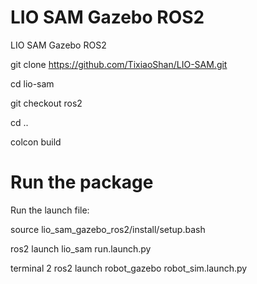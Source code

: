 # LIO SAM Gazebo ROS2 
LIO SAM Gazebo ROS2 

git clone https://github.com/TixiaoShan/LIO-SAM.git

cd lio-sam

git checkout ros2

cd ..

colcon build

# Run the package

Run the launch file:

source lio_sam_gazebo_ros2/install/setup.bash

ros2 launch lio_sam run.launch.py

terminal 2 
ros2 launch robot_gazebo robot_sim.launch.py

